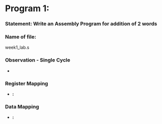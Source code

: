 # Program 1: 
### Statement: Write an Assembly Program for addition of 2 words

### Name of file:
week1_lab.s

### Observation - Single Cycle
- 
 
### Register Mapping
- **<Register Number Used>:** <Value stored>

### Data Mapping
- **<Memory Address>:** <Value stored>
